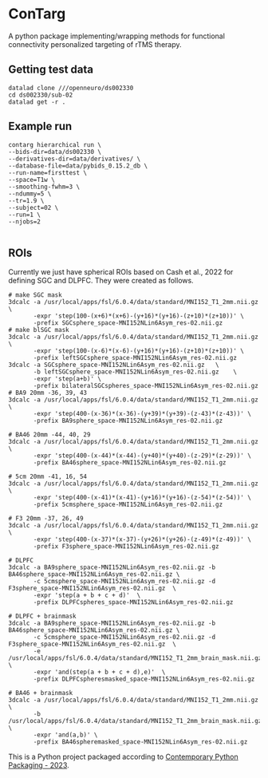 # ConTarg

A python package implementing/wrapping methods for functional connectivity personalized targeting of rTMS therapy.

## Getting test data
```commandline
datalad clone ///openneuro/ds002330
cd ds002330/sub-02
datalad get -r .
```


## Example run
```commandline
contarg hierarchical run \
--bids-dir=data/ds002330 \
--derivatives-dir=data/derivatives/ \
--database-file=data/pybids_0.15.2_db \
--run-name=firsttest \
--space=T1w \
--smoothing-fwhm=3 \
--ndummy=5 \
--tr=1.9 \
--subject=02 \
--run=1 \
--njobs=2


```

## ROIs
Currently we just have spherical ROIs based on Cash et al., 2022 for defining SGC and DLPFC.
They were created as follows.
```commandline
# make SGC mask
3dcalc -a /usr/local/apps/fsl/6.0.4/data/standard/MNI152_T1_2mm.nii.gz   \
       -expr 'step(100-(x+6)*(x+6)-(y+16)*(y+16)-(z+10)*(z+10))' \
       -prefix SGCsphere_space-MNI152NLin6Asym_res-02.nii.gz
# make blSGC mask
3dcalc -a /usr/local/apps/fsl/6.0.4/data/standard/MNI152_T1_2mm.nii.gz   \
       -expr 'step(100-(x-6)*(x-6)-(y+16)*(y+16)-(z+10)*(z+10))' \
       -prefix leftSGCsphere_space-MNI152NLin6Asym_res-02.nii.gz
3dcalc -a SGCsphere_space-MNI152NLin6Asym_res-02.nii.gz   \
       -b leftSGCsphere_space-MNI152NLin6Asym_res-02.nii.gz    \
       -expr 'step(a+b)' \
       -prefix bilateralSGCspheres_space-MNI152NLin6Asym_res-02.nii.gz
# BA9 20mm -36, 39, 43
3dcalc -a /usr/local/apps/fsl/6.0.4/data/standard/MNI152_T1_2mm.nii.gz   \
       -expr 'step(400-(x-36)*(x-36)-(y+39)*(y+39)-(z-43)*(z-43))' \
       -prefix BA9sphere_space-MNI152NLin6Asym_res-02.nii.gz

# BA46 20mm -44, 40, 29
3dcalc -a /usr/local/apps/fsl/6.0.4/data/standard/MNI152_T1_2mm.nii.gz   \
       -expr 'step(400-(x-44)*(x-44)-(y+40)*(y+40)-(z-29)*(z-29))' \
       -prefix BA46sphere_space-MNI152NLin6Asym_res-02.nii.gz

# 5cm 20mm -41, 16, 54
3dcalc -a /usr/local/apps/fsl/6.0.4/data/standard/MNI152_T1_2mm.nii.gz   \
       -expr 'step(400-(x-41)*(x-41)-(y+16)*(y+16)-(z-54)*(z-54))' \
       -prefix 5cmsphere_space-MNI152NLin6Asym_res-02.nii.gz

# F3 20mm -37, 26, 49
3dcalc -a /usr/local/apps/fsl/6.0.4/data/standard/MNI152_T1_2mm.nii.gz   \
       -expr 'step(400-(x-37)*(x-37)-(y+26)*(y+26)-(z-49)*(z-49))' \
       -prefix F3sphere_space-MNI152NLin6Asym_res-02.nii.gz

# DLPFC
3dcalc -a BA9sphere_space-MNI152NLin6Asym_res-02.nii.gz -b BA46sphere_space-MNI152NLin6Asym_res-02.nii.gz \
       -c 5cmsphere_space-MNI152NLin6Asym_res-02.nii.gz -d F3sphere_space-MNI152NLin6Asym_res-02.nii.gz  \
       -expr 'step(a + b + c + d)'  \
       -prefix DLPFCspheres_space-MNI152NLin6Asym_res-02.nii.gz

# DLPFC + brainmask
3dcalc -a BA9sphere_space-MNI152NLin6Asym_res-02.nii.gz -b BA46sphere_space-MNI152NLin6Asym_res-02.nii.gz \
       -c 5cmsphere_space-MNI152NLin6Asym_res-02.nii.gz -d F3sphere_space-MNI152NLin6Asym_res-02.nii.gz  \
       -e /usr/local/apps/fsl/6.0.4/data/standard/MNI152_T1_2mm_brain_mask.nii.gz \
       -expr 'and(step(a + b + c + d),e)'  \
       -prefix DLPFCspheresmasked_space-MNI152NLin6Asym_res-02.nii.gz
       
# BA46 + brainmask
3dcalc -a /usr/local/apps/fsl/6.0.4/data/standard/MNI152_T1_2mm.nii.gz   \
       -b /usr/local/apps/fsl/6.0.4/data/standard/MNI152_T1_2mm_brain_mask.nii.gz \
       -expr 'and(a,b)' \
       -prefix BA46spheremasked_space-MNI152NLin6Asym_res-02.nii.gz
```


This is a Python project packaged according to [Contemporary Python Packaging - 2023][].

[Contemporary Python Packaging - 2023]: https://effigies.gitlab.io/posts/python-packaging-2023/
